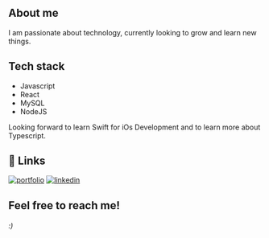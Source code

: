 
## About me
I am passionate about technology, currently looking to grow and learn new things.


##  Tech stack

- Javascript
- React
- MySQL
- NodeJS

Looking forward to learn Swift for iOs Development and to learn more about Typescript.


## 🔗 Links
[![portfolio](https://img.shields.io/badge/my_portfolio-000?style=for-the-badge&logo=ko-fi&logoColor=white)](https://www.lucasouza.com)
[![linkedin](https://img.shields.io/badge/linkedin-0A66C2?style=for-the-badge&logo=linkedin&logoColor=white)](https://www.linkedin.com/in/luqas31/)



## Feel free to reach me!

###### :)
